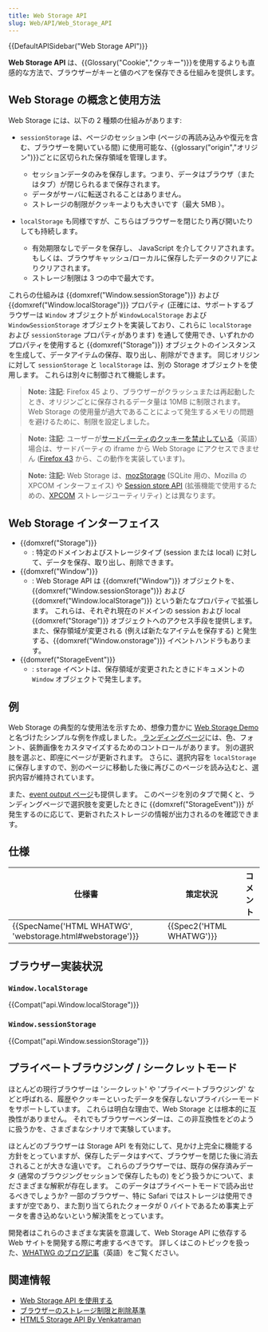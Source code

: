 ```yaml
---
title: Web Storage API
slug: Web/API/Web_Storage_API
---
```

{{DefaultAPISidebar("Web Storage API")}}

**Web Storage API** は、{{Glossary("Cookie","クッキー")}}を使用するよりも直感的な方法で、ブラウザーがキーと値のペアを保存できる仕組みを提供します。

## Web Storage の概念と使用方法

Web Storage には、以下の 2 種類の仕組みがあります:

- `sessionStorage` は、ページのセッション中 (ページの再読み込みや復元を含む、ブラウザーを開いている間) に使用可能な、{{glossary("origin","オリジン")}}ごとに区切られた保存領域を管理します。

  - セッションデータのみを保存します。つまり、データはブラウザ（またはタブ）が閉じられるまで保存されます。
  - データがサーバに転送されることはありません。
  - ストレージの制限がクッキーよりも大きいです（最大 5MB ）。

- `localStorage` も同様ですが、こちらはブラウザーを閉じたり再び開いたりしても持続します。

  - 有効期限なしでデータを保存し、 JavaScript を介してクリアされます。もしくは、ブラウザキャッシュ/ローカルに保存したデータのクリアによりクリアされます。
  - ストレージ制限は 3 つの中で最大です。

これらの仕組みは {{domxref("Window.sessionStorage")}} および {{domxref("Window.localStorage")}} プロパティ (正確には、サポートするブラウザーは `Window` オブジェクトが `WindowLocalStorage` および `WindowSessionStorage` オブジェクトを実装しており、これらに `localStorage` および `sessionStorage` プロパティがあります) を通して使用でき、いずれかのプロパティを使用すると {{domxref("Storage")}} オブジェクトのインスタンスを生成して、データアイテムの保存、取り出し、削除ができます。 同じオリジンに対して `sessionStorage` と `localStorage` は、別の Storage オブジェクトを使用します。 これらは別々に制御されて機能します。

> **Note:** **注記**: Firefox 45 より、ブラウザーがクラッシュまたは再起動したとき、オリジンごとに保存されるデータ量は 10MB に制限されます。 Web Storage の使用量が過大であることによって発生するメモリの問題を避けるために、制限を設定しました。

> **Note:** **注記**: ユーザーが[サードパーティのクッキーを禁止している](https://support.mozilla.org/kb/disable-third-party-cookies)（英語）場合は、サードパーティの iframe から Web Storage にアクセスできません ([Firefox 43](/ja/docs/Mozilla/Firefox/Releases/43) から、この動作を実装しています)。

> **Note:** **注記:** Web Storage は、[mozStorage](/ja/docs/Storage "Storage") (SQLite 用の、Mozilla の XPCOM インターフェイス) や [Session store API](/ja/docs/Session_store_API "Session_store_API") (拡張機能で使用するための、[XPCOM](/ja/docs/XPCOM "XPCOM") ストレージユーティリティ) とは異なります。

## Web Storage インターフェイス

- {{domxref("Storage")}}
  - : 特定のドメインおよびストレージタイプ (session または local) に対して、データを保存、取り出し、削除できます。
- {{domxref("Window")}}
  - : Web Storage API は {{domxref("Window")}} オブジェクトを、{{domxref("Window.sessionStorage")}} および {{domxref("Window.localStorage")}} という新たなプロパティで拡張します。 これらは、それぞれ現在のドメインの session および local {{domxref("Storage")}} オブジェクトへのアクセス手段を提供します。 また、保存領域が変更される (例えば新たなアイテムを保存する) と発生する、{{domxref("Window.onstorage")}} イベントハンドラもあります。
- {{domxref("StorageEvent")}}
  - : `storage` イベントは、保存領域が変更されたときにドキュメントの `Window` オブジェクトで発生します。

## 例

Web Storage の典型的な使用法を示すため、想像力豊かに [Web Storage Demo](https://github.com/mdn/dom-examples/tree/master/web-storage) と名づけたシンプルな例を作成しました。[ ランディングページ](https://mdn.github.io/dom-examples/web-storage/)には、色、フォント、装飾画像をカスタマイズするためのコントロールがあります。 別の選択肢を選ぶと、即座にページが更新されます。 さらに、選択内容を `localStorage` に保存しますので、別のページに移動した後に再びこのページを読み込むと、選択内容が維持されています。

また、[event output ページ](https://mdn.github.io/dom-examples/web-storage/event.html)も提供します。 このページを別のタブで開くと、ランディングページで選択肢を変更したときに {{domxref("StorageEvent")}} が発生するのに応じて、更新されたストレージの情報が出力されるのを確認できます。

## 仕様

| 仕様書                                                                       | 策定状況                         | コメント |
| ---------------------------------------------------------------------------- | -------------------------------- | -------- |
| {{SpecName('HTML WHATWG', 'webstorage.html#webstorage')}} | {{Spec2('HTML WHATWG')}} |          |

## ブラウザー実装状況

### `Window.localStorage`

{{Compat("api.Window.localStorage")}}

### `Window.sessionStorage`

{{Compat("api.Window.sessionStorage")}}

## プライベートブラウジング / シークレットモード

ほとんどの現行ブラウザーは 'シークレット' や 'プライベートブラウジング' などと呼ばれる、履歴やクッキーといったデータを保存しないプライバシーモードをサポートしています。 これらは明白な理由で、Web Storage とは根本的に互換性がありません。 それでもブラウザーベンダーは、この非互換性をどのように扱うかを、さまざまなシナリオで実験しています。

ほとんどのブラウザーは Storage API を有効にして、見かけ上完全に機能する方針をとっていますが、保存したデータはすべて、ブラウザーを閉じた後に消去されることが大きな違いです。 これらのブラウザーでは、既存の保存済みデータ (通常のブラウジングセッションで保存したもの) をどう扱うかについて、まださまざまな解釈が存在します。 このデータはプライベートモードで読み出せるべきでしょうか? 一部のブラウザー、特に Safari ではストレージは使用できますが空であり、また割り当てられたクォータが 0 バイトであるため事実上データを書き込めないという解決策をとっています。

開発者はこれらのさまざまな実装を意識して、Web Storage API に依存する Web サイトを開発する際に考慮するべきです。 詳しくはこのトピックを扱った、[WHATWG のブログ記事](https://blog.whatwg.org/tag/localstorage)（英語）をご覧ください。

## 関連情報

- [Web Storage API を使用する](/ja/docs/Web/API/Web_Storage_API/Using_the_Web_Storage_API)
- [ブラウザーのストレージ制限と削除基準](/ja/docs/Web/API/IndexedDB_API/Browser_storage_limits_and_eviction_criteria)
- [HTML5 Storage API By Venkatraman](https://medium.com/@ramsunvtech/onfocus-html5-storage-apis-b45d92aa424b)

